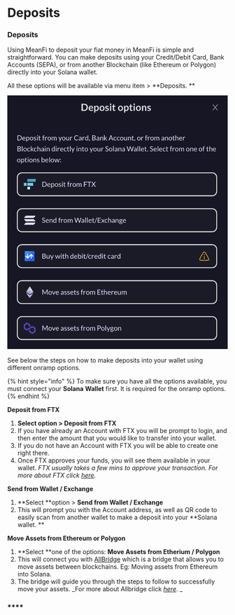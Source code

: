 # Deposits

### Deposits

Using MeanFi to deposit your fiat money in MeanFi is simple and straightforward. You can make deposits using your Credit/Debit Card, Bank Accounts (SEPA), or from another Blockchain (like Ethereum or Polygon) directly into your Solana wallet.

All these options will be available via menu item > \*\*Deposits. \*\*

![](../.gitbook/assets/deposits.png)

See below the steps on how to make deposits into your wallet using different onramp options.

{% hint style="info" %}
To make sure you have all the options available, you must connect your **Solana** **Wallet** first. It is required for the onramp options.
{% endhint %}

**Deposit from FTX**

1. **Select option > Deposit from FTX**
2. If you have already an Account with FTX you will be prompt to login, and then enter the amount that you would like to transfer into your wallet.
3. If you do not have an Account with FTX you will be able to create one right there.
4. Once FTX approves your funds, you will see them available in your wallet. _FTX usually takes a few mins to approve your transaction. For more about FTX click _[_here_](https://ftx.com/en)_._

**Send from Wallet / Exchange**

1. \*\*Select \*\*option > **Send from Wallet / Exchange**
2. This will prompt you with the Account address, as well as QR code to easily scan from another wallet to make a deposit into your \*\*Solana wallet. \*\*

**Move Assets from Ethereum or Polygon**

1. \*\*Select \*\*one of the options: **Move Assets from Etherium / Polygon**
2. This will connect you with [AllBridge](https://app.allbridge.io) which is a bridge that allows you to move assets between blockchains. Eg: Moving assets from Ethereum into Solana.
3. The bridge will guide you through  the steps to follow to successfully move your assets. \_For more about Allbridge click [_here_](https://allbridge.io). \_

### \*\*\*\*
